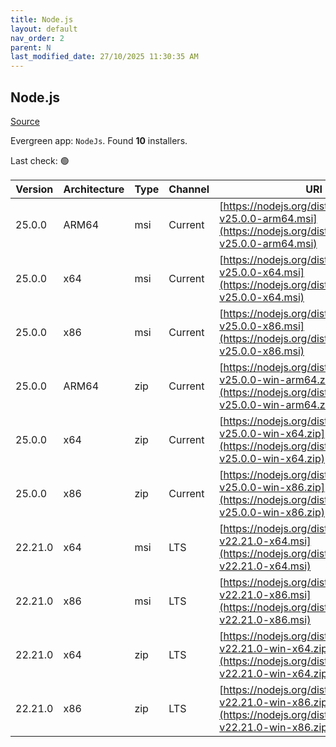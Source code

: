 ```yaml
---
title: Node.js
layout: default
nav_order: 2
parent: N
last_modified_date: 27/10/2025 11:30:35 AM
---
```


## Node.js

[Source](https://nodejs.org/)

Evergreen app: `NodeJs`. Found **10** installers.

Last check: 🟢

| Version | Architecture | Type | Channel | URI                                                                                                                      |
| ------- | ------------ | ---- | ------- | ------------------------------------------------------------------------------------------------------------------------ |
| 25.0.0  | ARM64        | msi  | Current | [https://nodejs.org/dist/v25.0.0/node-v25.0.0-arm64.msi](https://nodejs.org/dist/v25.0.0/node-v25.0.0-arm64.msi)         |
| 25.0.0  | x64          | msi  | Current | [https://nodejs.org/dist/v25.0.0/node-v25.0.0-x64.msi](https://nodejs.org/dist/v25.0.0/node-v25.0.0-x64.msi)             |
| 25.0.0  | x86          | msi  | Current | [https://nodejs.org/dist/v25.0.0/node-v25.0.0-x86.msi](https://nodejs.org/dist/v25.0.0/node-v25.0.0-x86.msi)             |
| 25.0.0  | ARM64        | zip  | Current | [https://nodejs.org/dist/v25.0.0/node-v25.0.0-win-arm64.zip](https://nodejs.org/dist/v25.0.0/node-v25.0.0-win-arm64.zip) |
| 25.0.0  | x64          | zip  | Current | [https://nodejs.org/dist/v25.0.0/node-v25.0.0-win-x64.zip](https://nodejs.org/dist/v25.0.0/node-v25.0.0-win-x64.zip)     |
| 25.0.0  | x86          | zip  | Current | [https://nodejs.org/dist/v25.0.0/node-v25.0.0-win-x86.zip](https://nodejs.org/dist/v25.0.0/node-v25.0.0-win-x86.zip)     |
| 22.21.0 | x64          | msi  | LTS     | [https://nodejs.org/dist/v22.21.0/node-v22.21.0-x64.msi](https://nodejs.org/dist/v22.21.0/node-v22.21.0-x64.msi)         |
| 22.21.0 | x86          | msi  | LTS     | [https://nodejs.org/dist/v22.21.0/node-v22.21.0-x86.msi](https://nodejs.org/dist/v22.21.0/node-v22.21.0-x86.msi)         |
| 22.21.0 | x64          | zip  | LTS     | [https://nodejs.org/dist/v22.21.0/node-v22.21.0-win-x64.zip](https://nodejs.org/dist/v22.21.0/node-v22.21.0-win-x64.zip) |
| 22.21.0 | x86          | zip  | LTS     | [https://nodejs.org/dist/v22.21.0/node-v22.21.0-win-x86.zip](https://nodejs.org/dist/v22.21.0/node-v22.21.0-win-x86.zip) |
